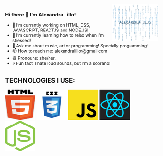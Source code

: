 <img width="30%" align="right" alt="Github" src="matrix-transparent (1).gif" />

### Hi there 👋 I'm Alexandra Lillo! 

  <div>
  <ul>
<li> 🔭 I’m currently working on HTML, CSS, JAVASCRIPT, REACTJS and NODE.JS! </li>
<li> 🌱 I’m currently learning how to relax when I'm stressed! </li>
<li> 💬 Ask me about music, art or programming! Specially programming! </li>
<li> 📫 How to reach me: alexandralillor@gmail.com </li>
<li> 😄 Pronouns: she/her. </li>
<li> ⚡ Fun fact: I hate loud sounds, but I'm a soprano! </li>
  </ul>
    </div>
  

<h2>TECHNOLOGIES I USE:</h2>
<p align="spacebetween">
  <img src="html5-logo-vector.svg" width="100" height="100" alt="matrix.gif">
  <img src="css3-logo-vector.svg" width="100" height="100" alt="matrix.gif">
  <img src="javascript-logo-vector.svg" width="100" height="100" alt="matrix.gif">
  <img src="react-logo-vector-1.svg" width="100" height="100" alt="matrix.gif">
  <img src="nodejs-icon-logo-vector.svg" width="100" height="100" alt="matrix.gif">
</p>
